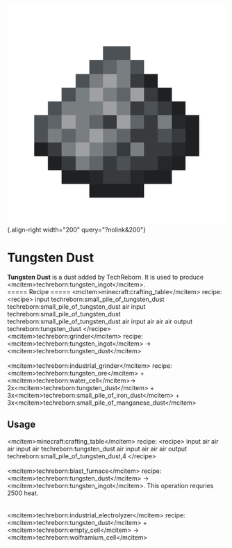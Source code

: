 ![Tungsten Dust](/media/mods/techreborn/tungsten_dust.png){.align-right width="200" query="?nolink&200"}

# Tungsten Dust

**Tungsten Dust** is a dust added by TechReborn. It is used to produce \<mcitem\>techreborn:tungsten_ingot\</mcitem\>.\
===== Recipe ===== \<mcitem\>minecraft:crafting_table\</mcitem\> recipe: \<recipe\> input techreborn:small_pile_of_tungsten_dust techreborn:small_pile_of_tungsten_dust air input techreborn:small_pile_of_tungsten_dust techreborn:small_pile_of_tungsten_dust air input air air air output techreborn:tungsten_dust \</recipe\>\
\<mcitem\>techreborn:grinder\</mcitem\> recipe:\
\<mcitem\>techreborn:tungsten_ingot\</mcitem\> -\> \<mcitem\>techreborn:tungsten_dust\</mcitem\>\
\
\<mcitem\>techreborn:industrial_grinder\</mcitem\> recipe:\
\<mcitem\>techreborn:tungsten_ore\</mcitem\> + \<mcitem\>techreborn:water_cell\</mcitem\>-\> 2x\<mcitem\>techreborn:tungsten_dust\</mcitem\> + 3x\<mcitem\>techreborn:small_pile_of_iron_dust\</mcitem\> + 3x\<mcitem\>techreborn:small_pile_of_manganese_dust\</mcitem\>

## Usage

\<mcitem\>minecraft:crafting_table\</mcitem\> recipe: \<recipe\> input air air air input air techreborn:tungsten_dust air input air air air output techreborn:small_pile_of_tungsten_dust,4 \</recipe\>\
\
\<mcitem\>techreborn:blast_furnace\</mcitem\> recipe:\
\<mcitem\>techreborn:tungsten_dust\</mcitem\> -\> \<mcitem\>techreborn:tungsten_ingot\</mcitem\>. This operation requries 2500 heat.\
\
\
\<mcitem\>techreborn:industrial_electrolyzer\</mcitem\> recipe:\
\<mcitem\>techreborn:tungsten_dust\</mcitem\> + \<mcitem\>techreborn:empty_cell\</mcitem\> -\> \<mcitem\>techreborn:wolframium_cell\</mcitem\>
